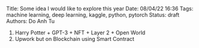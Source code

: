Title: Some idea I would like to explore this year
Date: 08/04/22 16:36
Tags: machine learning, deep learning, kaggle, python, pytorch
Status: draft
Authors: Do Anh Tu

1. Harry Potter + GPT-3 + NFT + Layer 2 + Open World
2. Upwork but on Blockchain using Smart Contract
